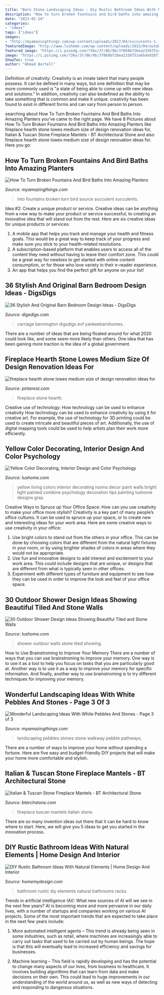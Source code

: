 ```yaml
---
title: "Barn Stone Landscaping Ideas : Diy Rustic Bathroom Ideas With Natural Elements"
description: "How to turn broken fountains and bird baths into amazing planters"
date: "2023-01-24"
categories:
- "ideas"
tags: ["ideas"]
images:
- "http://myamazingthings.com/wp-content/uploads/2017/04/succulents-1.jpg"
featuredImage: "http://www.lushome.com/wp-content/uploads/2015/04/outdoor-shower-design-ideas-15.jpg"
featured_image: "https://i.pinimg.com/736x/37/86/9b/37869b72bea2338751e6bde928715345.jpg"
image: "https://i.pinimg.com/736x/37/86/9b/37869b72bea2338751e6bde928715345.jpg"
ShowToc: true
author: "Ahmad Bartell"
---
```



Definition of creativity:
Creativity is an innate talent that many people possess. It can be defined in many ways, but one definition that may be more commonly used is "a state of being able to come up with new ideas and solutions." In addition, creativity can also bedefined as the ability to take something that is common and make it unique. creativity has been found to exist in different forms and can vary from person to person.

	

		
searching about How To Turn Broken Fountains And Bird Baths Into Amazing Planters you've came to the right page. We have 8 Pictures about How To Turn Broken Fountains And Bird Baths Into Amazing Planters like fireplace hearth stone lowes medium size of design renovation ideas for, Italian &amp; Tuscan Stone Fireplace Mantels - BT Architectural Stone and also fireplace hearth stone lowes medium size of design renovation ideas for. Here you go:
		
    
## How To Turn Broken Fountains And Bird Baths Into Amazing Planters

<img loading=lazy src="http://myamazingthings.com/wp-content/uploads/2017/04/succulents-1.jpg" onerror="this.onerror=null;this.src='https://tse2.mm.bing.net/th?id=OIP.IxgsrxIF053OqY80FoUDdQHaJ4&amp;pid=15.1';" alt="How To Turn Broken Fountains And Bird Baths Into Amazing Planters">

_Source: myamazingthings.com_

>into fountains broken turn bird source succulent succulents. 

	

Idea #2: Create a unique product or service.
Creative ideas can be anything from a new way to make your product or service successful, to creating an innovative idea that will stand out from the rest. Here are six creative ideas for unique products or services: 
1. A mobile app that helps you track and manage your health and fitness goals. This would be a great way to keep track of your progress and make sure you stick to your health-related resolutions. 
2. A subscription-based platform that enables users to access all of the content they need without having to leave their comfort zone. This could be a great way for newbies to get started with online content consumption, or for those who love variety in their e-reader experience. 
3. An app that helps you find the perfect gift for anyone on your list!

    
## 36 Stylish And Original Barn Bedroom Design Ideas - DigsDigs

<img loading=lazy src="https://www.digsdigs.com/photos/stylish-and-original-barn-bedrooms-33.jpg" onerror="this.onerror=null;this.src='https://tse3.mm.bing.net/th?id=OIP._wSARuEBEe1TRBfL6rLcDwAAAA&amp;pid=15.1';" alt="36 Stylish And Original Barn Bedroom Design Ideas - DigsDigs">

_Source: digsdigs.com_

>carriage bennington digsdigs evf yankeebarnhomes. 

	

There are a number of ideas that are being floated around for what 2020 could look like, and some seem more likely than others. One idea that has been gaining more traction is the idea of a global government.

    
## Fireplace Hearth Stone Lowes Medium Size Of Design Renovation Ideas For

<img loading=lazy src="https://i.pinimg.com/736x/37/86/9b/37869b72bea2338751e6bde928715345.jpg" onerror="this.onerror=null;this.src='https://tse4.mm.bing.net/th?id=OIP.iCPxcYjSdnm--73hvsvk6AHaJ4&amp;pid=15.1';" alt="fireplace hearth stone lowes medium size of design renovation ideas for">

_Source: pinterest.com_

>fireplace stone hearth. 

	

Creative use of technology: How technology can be used to enhance creativity
How technology can be used to enhance creativity by using it for creative art. For example, the use of technology for 3D printing could be used to create intricate and beautiful pieces of art. Additionally, the use of digital mapping tools could be used to help artists plan their work more efficiently.

    
## Yellow Color Decorating, Interior Design And Color Psychology

<img loading=lazy src="https://www.lushome.com/wp-content/uploads/2010/07/yellow-color-interior-colors-11.jpg" onerror="this.onerror=null;this.src='https://tse3.mm.bing.net/th?id=OIP.h12iXZ8Bo2XnbM3kdOt6iQHaFs&amp;pid=15.1';" alt="Yellow Color Decorating, Interior Design and Color Psychology">

_Source: lushome.com_

>yellow living colors interior decorating rooms decor paint walls bright light painted combine psychology decoration tips painting lushome designs gray. 

	

Creative Ways to Spruce up Your Office Space: How can you use creativity to make your office more stylish?
Creativity is a key part of many people’s office cultures. It can be used to spruce up your space, or to create new and interesting ideas for your work area. Here are some creative ways to use creativity in your office: 
1. Use bright colors to stand out from the others in your office. This can be done by choosing colors that are different from the natural light fixtures in your room, or by using brighter shades of colors in areas where they would not be appropriate. 
2. Use fun and innovative designs to add interest and excitement to your work area. This could include designs that are unique, or designs that are different from what is typically seen in other offices. 
3. Experiment with different types of furniture and equipment to see how they can be used in order to improve the look and feel of your office space.

    
## 30 Outdoor Shower Design Ideas Showing Beautiful Tiled And Stone Walls

<img loading=lazy src="http://www.lushome.com/wp-content/uploads/2015/04/outdoor-shower-design-ideas-15.jpg" onerror="this.onerror=null;this.src='https://tse4.mm.bing.net/th?id=OIP.fDmO3EPIG60Hs3AEgjCVaAAAAA&amp;pid=15.1';" alt="30 Outdoor Shower Design Ideas Showing Beautiful Tiled and Stone Walls">

_Source: lushome.com_

>shower outdoor walls stone tiled showing. 

	

How to Use Brainstroming to Improve Your Memory
There are a number of ways that you can use brainstroming to improve your memory. One way is to use it as a tool to help you focus on tasks that you are particularly good at. Another way is to use it as a way to improve your memory for specific information. And finally, another way to use brainstroming is to try different techniques for improving your memory.

    
## Wonderful Landscaping Ideas With White Pebbles And Stones - Page 3 Of 3

<img loading=lazy src="http://myamazingthings.com/wp-content/uploads/2017/03/pebble-and-stone-walkway-1024x671.png" onerror="this.onerror=null;this.src='https://tse4.mm.bing.net/th?id=OIP.NXTRW0err7-1uOYUMnif_AHaE2&amp;pid=15.1';" alt="Wonderful Landscaping Ideas With White Pebbles And Stones - Page 3 of 3">

_Source: myamazingthings.com_

>landscaping pebbles stones stone walkway pebble pathways. 

	

There are a number of ways to improve your home without spending a fortune. Here are five easy and budget-friendly DIY projects that will make your home more comfortable and stylish.

    
## Italian &amp; Tuscan Stone Fireplace Mantels - BT Architectural Stone

<img loading=lazy src="http://btarchstone.com/wp-content/uploads/2016/04/Haskell-in-Beaumaniere-limestone-687x1030.jpg" onerror="this.onerror=null;this.src='https://tse4.mm.bing.net/th?id=OIP.ZVQ1LxxSqSIz7eTfct2_8gHaLG&amp;pid=15.1';" alt="Italian &amp; Tuscan Stone Fireplace Mantels - BT Architectural Stone">

_Source: btarchstone.com_

>fireplace tuscan mantels italian stone. 

	

There are so many invention ideas out there that it can be hard to know where to start. Here, we will give you 5 ideas to get you started in the innovation process.

    
## DIY Rustic Bathroom Ideas With Natural Elements | Home Design And Interior

<img loading=lazy src="http://homemydesign.com/wp-content/uploads/2017/07/wooden-rustic-bathroom-racks.jpg" onerror="this.onerror=null;this.src='https://tse1.mm.bing.net/th?id=OIP.5Trt7mfcLWZfLZbX08Xv4gHaLH&amp;pid=15.1';" alt="DIY Rustic Bathroom Ideas With Natural Elements | Home Design And Interior">

_Source: homemydesign.com_

>bathroom rustic diy elements natural bathrooms racks. 

	

Trends in artificial intelligence (AI): What new sources of AI will we see in the next few years?
AI is becoming more and more pervasive in our daily lives, with a number of startups and companies working on various AI projects. Some of the most important trends that are expected to take place in the next few years include:
1. More automated intelligent agents – This trend is already being seen in some industries, such as retail, where machines are increasingly able to carry out tasks that used to be carried out by human beings. The hope is that this will eventually lead to increased efficiency and savings for businesses.

2. Machine learning – This field is rapidly developing and has the potential to change many aspects of our lives, from business to healthcare. It involves building algorithms that can learn from data and make decisions on their own. This could lead to huge improvements in our understanding of the world around us, as well as new ways of detecting and responding to dangerous situations.

